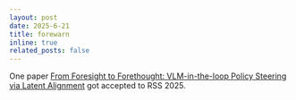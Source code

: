 ```yaml
---
layout: post
date: 2025-6-21
title: forewarn
inline: true
related_posts: false
---
```


One paper <a href="https://sites.google.com/view/toolgen">From Foresight to Forethought: VLM-in-the-loop Policy Steering via Latent Alignment</a> got accepted to RSS 2025.
